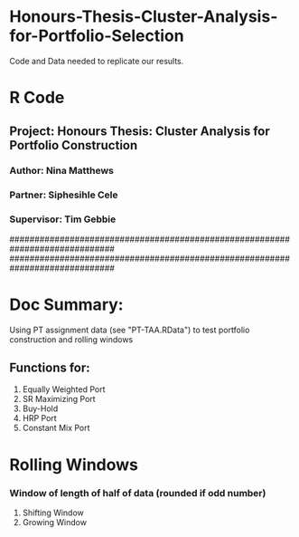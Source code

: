 # Honours-Thesis-Cluster-Analysis-for-Portfolio-Selection
Code and Data needed to replicate our results. 

# R Code 

## Project: Honours Thesis: Cluster Analysis for Portfolio Construction
### Author: Nina Matthews
### Partner: Siphesihle Cele
### Supervisor: Tim Gebbie

#############################################################################
#############################################################################


# Doc Summary:
Using PT assignment data (see "PT-TAA.RData") to test portfolio construction and rolling windows

## Functions for:
 1. Equally Weighted Port
 2. SR Maximizing Port
 3. Buy-Hold
 4. HRP Port
 5. Constant Mix Port

# Rolling Windows 
### Window of length of half of data (rounded if odd number)
 1. Shifting Window
 2. Growing Window

